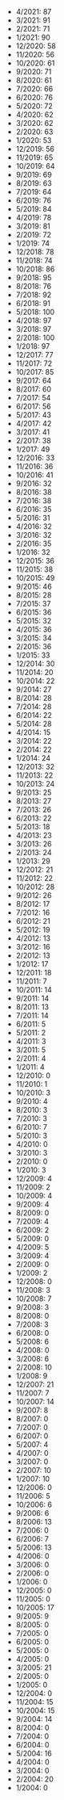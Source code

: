 *  4/2021: 87
*  3/2021: 91
*  2/2021: 71
*  1/2021: 90
*  12/2020: 58
*  11/2020: 56
*  10/2020: 61
*  9/2020: 71
*  8/2020: 61
*  7/2020: 66
*  6/2020: 76
*  5/2020: 72
*  4/2020: 62
*  3/2020: 62
*  2/2020: 63
*  1/2020: 53
*  12/2019: 56
*  11/2019: 65
*  10/2019: 64
*  9/2019: 69
*  8/2019: 63
*  7/2019: 64
*  6/2019: 76
*  5/2019: 84
*  4/2019: 78
*  3/2019: 81
*  2/2019: 72
*  1/2019: 74
*  12/2018: 78
*  11/2018: 74
*  10/2018: 86
*  9/2018: 95
*  8/2018: 76
*  7/2018: 92
*  6/2018: 91
*  5/2018: 100
*  4/2018: 97
*  3/2018: 97
*  2/2018: 100
*  1/2018: 97
*  12/2017: 77
*  11/2017: 72
*  10/2017: 85
*  9/2017: 64
*  8/2017: 60
*  7/2017: 54
*  6/2017: 56
*  5/2017: 43
*  4/2017: 42
*  3/2017: 41
*  2/2017: 38
*  1/2017: 49
*  12/2016: 33
*  11/2016: 36
*  10/2016: 41
*  9/2016: 32
*  8/2016: 38
*  7/2016: 38
*  6/2016: 35
*  5/2016: 31
*  4/2016: 32
*  3/2016: 32
*  2/2016: 35
*  1/2016: 32
*  12/2015: 36
*  11/2015: 38
*  10/2015: 49
*  9/2015: 46
*  8/2015: 28
*  7/2015: 37
*  6/2015: 36
*  5/2015: 32
*  4/2015: 36
*  3/2015: 34
*  2/2015: 36
*  1/2015: 33
*  12/2014: 30
*  11/2014: 20
*  10/2014: 22
*  9/2014: 27
*  8/2014: 28
*  7/2014: 28
*  6/2014: 22
*  5/2014: 28
*  4/2014: 15
*  3/2014: 22
*  2/2014: 22
*  1/2014: 24
*  12/2013: 32
*  11/2013: 22
*  10/2013: 24
*  9/2013: 25
*  8/2013: 27
*  7/2013: 26
*  6/2013: 22
*  5/2013: 18
*  4/2013: 23
*  3/2013: 26
*  2/2013: 24
*  1/2013: 29
*  12/2012: 21
*  11/2012: 22
*  10/2012: 28
*  9/2012: 26
*  8/2012: 17
*  7/2012: 16
*  6/2012: 21
*  5/2012: 19
*  4/2012: 13
*  3/2012: 16
*  2/2012: 13
*  1/2012: 17
*  12/2011: 18
*  11/2011: 7
*  10/2011: 14
*  9/2011: 14
*  8/2011: 13
*  7/2011: 14
*  6/2011: 5
*  5/2011: 2
*  4/2011: 3
*  3/2011: 5
*  2/2011: 4
*  1/2011: 4
*  12/2010: 0
*  11/2010: 1
*  10/2010: 3
*  9/2010: 4
*  8/2010: 3
*  7/2010: 3
*  6/2010: 7
*  5/2010: 3
*  4/2010: 0
*  3/2010: 3
*  2/2010: 0
*  1/2010: 3
*  12/2009: 4
*  11/2009: 2
*  10/2009: 4
*  9/2009: 4
*  8/2009: 0
*  7/2009: 4
*  6/2009: 2
*  5/2009: 0
*  4/2009: 5
*  3/2009: 4
*  2/2009: 0
*  1/2009: 2
*  12/2008: 0
*  11/2008: 3
*  10/2008: 7
*  9/2008: 3
*  8/2008: 0
*  7/2008: 3
*  6/2008: 0
*  5/2008: 6
*  4/2008: 0
*  3/2008: 6
*  2/2008: 10
*  1/2008: 9
*  12/2007: 21
*  11/2007: 7
*  10/2007: 14
*  9/2007: 8
*  8/2007: 0
*  7/2007: 0
*  6/2007: 0
*  5/2007: 4
*  4/2007: 0
*  3/2007: 0
*  2/2007: 10
*  1/2007: 10
*  12/2006: 0
*  11/2006: 5
*  10/2006: 6
*  9/2006: 6
*  8/2006: 13
*  7/2006: 0
*  6/2006: 7
*  5/2006: 13
*  4/2006: 0
*  3/2006: 0
*  2/2006: 0
*  1/2006: 0
*  12/2005: 0
*  11/2005: 0
*  10/2005: 17
*  9/2005: 9
*  8/2005: 0
*  7/2005: 0
*  6/2005: 0
*  5/2005: 0
*  4/2005: 0
*  3/2005: 21
*  2/2005: 0
*  1/2005: 0
*  12/2004: 0
*  11/2004: 15
*  10/2004: 15
*  9/2004: 14
*  8/2004: 0
*  7/2004: 0
*  6/2004: 0
*  5/2004: 16
*  4/2004: 0
*  3/2004: 0
*  2/2004: 20
*  1/2004: 0